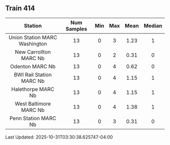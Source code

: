 ## Train 414

| Station | Num Samples | Min | Max | Mean | Median |
| :-----: | :---------: | :-: | :-: | :--: | :----: |
| Union Station MARC Washington | 13 | 0 | 3 | 1.23 | 1 |
| New Carrollton MARC Nb | 13 | 0 | 2 | 0.31 | 0 |
| Odenton MARC Nb | 13 | 0 | 4 | 0.62 | 0 |
| BWI Rail Station MARC Nb | 13 | 0 | 4 | 1.15 | 1 |
| Halethorpe MARC Nb | 13 | 0 | 4 | 1.15 | 1 |
| West Baltimore MARC Nb | 13 | 0 | 4 | 1.38 | 1 |
| Penn Station MARC Nb | 13 | 0 | 3 | 0.31 | 0 |


Last Updated: 2025-10-31T03:30:38.625747-04:00